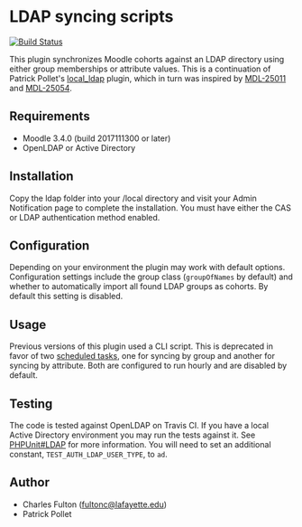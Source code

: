 LDAP syncing scripts
=====================

[![Build Status](https://travis-ci.org/LafColITS/moodle-local_ldap.svg?branch=master)](https://travis-ci.org/LafColITS/moodle-local_ldap)

This plugin synchronizes Moodle cohorts against an LDAP directory using either group memberships or attribute values. This is a continuation of Patrick Pollet's [local_ldap](https://github.com/patrickpollet/moodle_local_ldap) plugin, which in turn was inspired by [MDL-25011](https://tracker.moodle.org/browse/MDL-25011) and [MDL-25054](https://tracker.moodle.org/browse/MDL-25054).

Requirements
------------
- Moodle 3.4.0 (build 2017111300 or later)
- OpenLDAP or Active Directory

Installation
------------
Copy the ldap folder into your /local directory and visit your Admin Notification page to complete the installation. You must have either the CAS or LDAP authentication method enabled.

Configuration
-------------
Depending on your environment the plugin may work with default options. Configuration settings include the group class (`groupOfNames` by default) and whether to automatically import all found LDAP groups as cohorts. By default this setting is disabled.

Usage
-----
Previous versions of this plugin used a CLI script. This is deprecated in favor of two [scheduled tasks](https://docs.moodle.org/31/en/Scheduled_tasks), one for syncing by group and another for syncing by attribute. Both are configured to run hourly and are disabled by default.

Testing
-------
The code is tested against OpenLDAP on Travis CI. If you have a local Active Directory environment you may run the tests against it. See [PHPUnit#LDAP](https://docs.moodle.org/dev/PHPUnit#LDAP) for more information. You will need to set an additional constant, `TEST_AUTH_LDAP_USER_TYPE`, to `ad`.

Author
-----
- Charles Fulton (fultonc@lafayette.edu)
- Patrick Pollet
